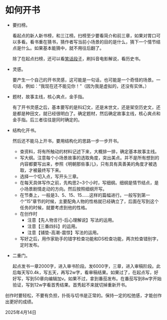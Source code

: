 # 如何开书

- 要扫榜。

  看起点的新人新书榜，和三江榜。扫榜至少要看简介和前三章，如果对胃口可以多看。看书重在猜书，猜作者写当前小场景的目的是什么，猜下一个情节结点是什么。如果基本能猜中，就不用往后翻了。

  除了在起点扫榜，还可以看[笑话段子](https://www.pinterest.com/pin/9359111715644050/)，刷抖音电影解说，看历史书。

- 灵感。

  要产生一个自己的开书灵感，这可能是一句话，也可能是一个奇怪的场景。一句话，例如：“我现在还不能见你！”（因为我是虚拟的，还没有实体。）

- 题材，故事主线，核心爽点，金手指。

  有了开书灵感之后，基本要写的是科幻文，还是末世文，还是架空历史文，还是都是种田文，就已经很明白了。确定题材，然后确定故事主线，核心爽点和金手指。后三者往往是同时确定的。

- 结构化开书。
  
  然后还不能马上开书，要用结构化的思路一步一步开书。
  
  - 查资料，将有所触动的材料记述下来，大概排一排，确定基本故事主线。
  - 写大纲。注意每个小场景故事的选取角度，突出美点。并不是所有想到的内容都要写出来，参照《明朝那些事儿》，只有具有真善美的角度才被选取，才被最终写下来。
  - 选择一个切入点，写开头三章。
  - 在每天具体写作之前，先构思2~3个小时，写细纲。细纲是情节结点，是小场景剧情走动的方向。然后按照细纲开写。
  - 在节奏上，一般是3、5、15、15……这样的篇幅进行。一般写到第一个“15”章节的时候，主要配角人物的性格就已经确立了，后面在写到这个任务的时候，就要考虑到他的性格。
  - 在创作时
    - 注意【先人物言行-后心理解说】写法的运用。
    - 注意【三番四抖】的运用。
    - 注意【铺垫-高潮-震惊】写法的运用。
  - 写好之后，用作家助手的错字检查功能和DS检查功能，两次检查错别字，定时发布。
  
- 二重门。

  起点发书一章2000字，进入审书阶段。发6000字，三章，进入审稿阶段。此后每天写0.4k，写五天，再写2w字，看审稿结果。如果过了，在起点写，好好写，写到50章向编辑加v。如果不过，拿到番茄发布。在番茄写到8w字开始验证，写到12w字看首秀结果。首秀起不来就切掉重新开书。

创作时要轻松，不要有负担，扑街与切书是正常的。保持一定的松弛感，才能创作出更好的成绩。

2025年4月14日

